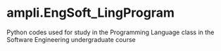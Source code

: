 # ampli.EngSoft_LingProgram
Python codes used for study in the Programming Language class in the Software Engineering undergraduate course
